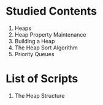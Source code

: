 # Studied Contents

1. Heaps
2. Heap Property Maintenance
3. Building a Heap
4. The Heap Sort Algorithm
5. Priority Queues

# List of Scripts

1. The Heap Structure
